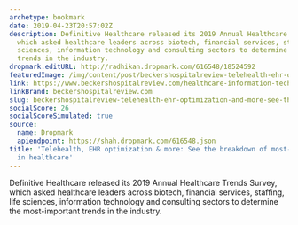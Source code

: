 ```yaml
---
archetype: bookmark
date: 2019-04-23T20:57:02Z
description: Definitive Healthcare released its 2019 Annual Healthcare Trends Survey,
  which asked healthcare leaders across biotech, financial services, staffing, life
  sciences, information technology and consulting sectors to determine the most-important
  trends in the industry.
dropmark.editURL: http://radhikan.dropmark.com/616548/18524592
featuredImage: /img/content/post/beckershospitalreview-telehealth-ehr-optimization-and-more-see-the-breakdown-of-most-important-trends-in-healthcare.jpg
link: https://www.beckershospitalreview.com/healthcare-information-technology/telehealth-ehr-optimization-more-see-the-breakdown-of-most-important-trends-in-healthcare.html
linkBrand: beckershospitalreview.com
slug: beckershospitalreview-telehealth-ehr-optimization-and-more-see-the-breakdown-of-most-important-trends-in-healthcare
socialScore: 26
socialScoreSimulated: true
source:
  name: Dropmark
  apiendpoint: https://shah.dropmark.com/616548.json
title: 'Telehealth, EHR optimization & more: See the breakdown of most-important trends
  in healthcare'
---
```

Definitive Healthcare released its 2019 Annual Healthcare Trends Survey, which asked healthcare leaders across biotech, financial services, staffing, life sciences, information technology and consulting sectors to determine the most-important trends in the industry.